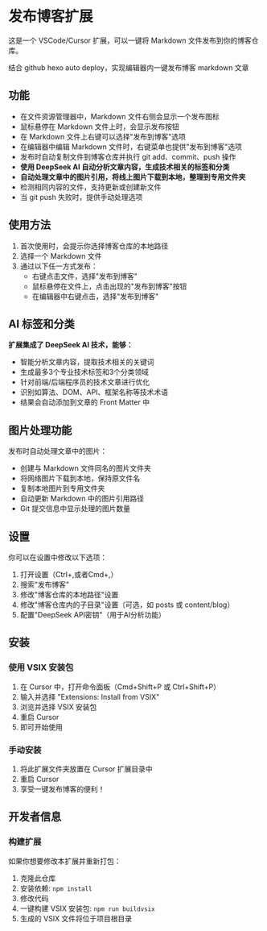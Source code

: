 # 发布博客扩展

这是一个 VSCode/Cursor 扩展，可以一键将 Markdown 文件发布到你的博客仓库。

结合 github hexo auto deploy，实现编辑器内一键发布博客 markdown 文章

## 功能

- 在文件资源管理器中，Markdown 文件右侧会显示一个发布图标
- 鼠标悬停在 Markdown 文件上时，会显示发布按钮
- 在 Markdown 文件上右键可以选择"发布到博客"选项
- 在编辑器中编辑 Markdown 文件时，右键菜单也提供"发布到博客"选项
- 发布时自动复制文件到博客仓库并执行 git add、commit、push 操作
- **使用 DeepSeek AI 自动分析文章内容，生成技术相关的标签和分类**
- **自动处理文章中的图片引用，将线上图片下载到本地，整理到专用文件夹**
- 检测相同内容的文件，支持更新或创建新文件
- 当 git push 失败时，提供手动处理选项

## 使用方法

1. 首次使用时，会提示你选择博客仓库的本地路径
2. 选择一个 Markdown 文件
3. 通过以下任一方式发布：
   - 右键点击文件，选择"发布到博客"
   - 鼠标悬停在文件上，点击出现的"发布到博客"按钮
   - 在编辑器中右键点击，选择"发布到博客"

## AI 标签和分类

**扩展集成了 DeepSeek AI 技术，能够：**

- 智能分析文章内容，提取技术相关的关键词
- 生成最多3个专业技术标签和3个分类领域
- 针对前端/后端程序员的技术文章进行优化
- 识别如算法、DOM、API、框架名称等技术术语
- 结果会自动添加到文章的 Front Matter 中

## 图片处理功能

发布时自动处理文章中的图片：

- 创建与 Markdown 文件同名的图片文件夹
- 将网络图片下载到本地，保持原文件名
- 复制本地图片到专用文件夹
- 自动更新 Markdown 中的图片引用路径
- Git 提交信息中显示处理的图片数量

## 设置

你可以在设置中修改以下选项：

1. 打开设置（Ctrl+,或者Cmd+,）
2. 搜索"发布博客"
3. 修改"博客仓库的本地路径"设置
4. 修改"博客仓库内的子目录"设置（可选，如 posts 或 content/blog）
5. 配置"DeepSeek API密钥"（用于AI分析功能）

## 安装

### 使用 VSIX 安装包

1. 在 Cursor 中，打开命令面板（Cmd+Shift+P 或 Ctrl+Shift+P）
2. 输入并选择 "Extensions: Install from VSIX"
3. 浏览并选择 VSIX 安装包
4. 重启 Cursor
5. 即可开始使用

### 手动安装

1. 将此扩展文件夹放置在 Cursor 扩展目录中
2. 重启 Cursor
3. 享受一键发布博客的便利！

## 开发者信息

### 构建扩展

如果你想要修改本扩展并重新打包：

1. 克隆此仓库
2. 安装依赖: `npm install`
3. 修改代码
4. 一键构建 VSIX 安装包: `npm run buildvsix`
5. 生成的 VSIX 文件将位于项目根目录 